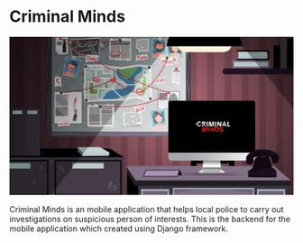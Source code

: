 # Criminal Minds

![alt text](https://github.com/emiz98/criminal_minds/blob/master/readme.png?raw=true)

Criminal Minds is an mobile application that helps local police to carry out investigations on suspicious person of interests. This is the backend for the mobile application which created using Django framework.
